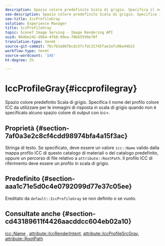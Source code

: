 ```yaml
---
description: Spazio colore predefinito Scala di grigio. Specifica il nome del profilo colore ICC da utilizzare per le immagini di risposta in scala di grigio quando non è specificato alcuno spazio colore di output con icc=.
seo-description: Spazio colore predefinito Scala di grigio. Specifica il nome del profilo colore ICC da utilizzare per le immagini di risposta in scala di grigio quando non è specificato alcuno spazio colore di output con icc=.
seo-title: IccProfileGray
solution: Experience Manager
title: IccProfileGray
topic: Scene7 Image Serving - Image Rendering API
uuid: 064be242-d964-4fb8-99ea-78bb5599e70f
translation-type: tm+mt
source-git-commit: 7bc7b3a86fbcdc57cfdc31745fae3afc06e44b15
workflow-type: tm+mt
source-wordcount: '145'
ht-degree: 2%

---
```



# IccProfileGray{#iccprofilegray}

Spazio colore predefinito Scala di grigio. Specifica il nome del profilo colore ICC da utilizzare per le immagini di risposta in scala di grigio quando non è specificato alcuno spazio colore di output con icc=.

## Proprietà {#section-7af0a3e2c8cf4cdd98974bfa4a15f3ac}

Stringa di testo. Se specificato, deve essere un valore `icc::Name` valido dalla mappa profilo ICC di questo catalogo di materiali o del catalogo predefinito, oppure un percorso di file relativo a `attribute::RootPath`. Il profilo ICC di riferimento deve essere un profilo in scala di grigio.

## Predefinito {#section-aaa1c71e5d0c4e0792099d77e37c05ee}

Ereditato da `default::IccProfileGray` se non definito o se vuoto.

## Consultate anche {#section-cd43189611f4426aacddcc604eb02a10}

[icc::Name](../../../../../ir-api/material-cat/image-rendering-api-ref/c-ir-material-catalog/c-ir-icc-profile-map-reference/r-ir-name-icc.md#reference-7a293ede360e433782575f8f6a562ac2) ,  [attribute::IccRenderIntent](../../../../../ir-api/material-cat/image-rendering-api-ref/c-ir-material-catalog/c-ir-attributes-reference/r-ir-iccrenderintent.md#reference-3b80b7a4c25545a593c5076f318b5c40),  [attribute::IccProfileSrcGray](../../../../../ir-api/material-cat/image-rendering-api-ref/c-ir-material-catalog/c-ir-attributes-reference/r-ir-iccprofilesrcgray.md#reference-a2abcd4aa5864738bbea8f55706deaf2),  [attribute::RootPath](../../../../../ir-api/material-cat/image-rendering-api-ref/c-ir-material-catalog/c-ir-attributes-reference/r-ir-rootpath.md#reference-a4d7c96b62e14fcbad1740c702f160f3)
